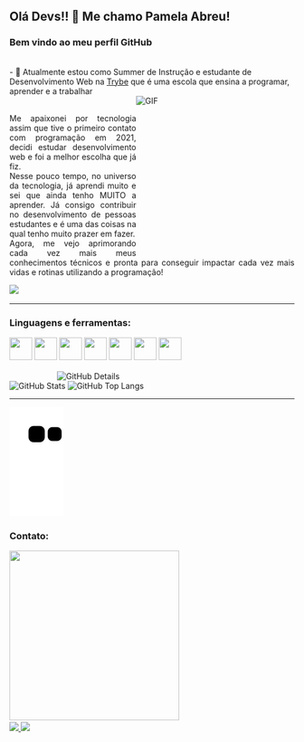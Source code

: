 ## Olá Devs!! 👋 Me chamo Pamela Abreu!

 ### Bem vindo ao meu perfil GitHub 
 <br/>
  - 🌱 Atualmente estou como Summer de Instrução e estudante de Desenvolvimento Web na <a href="https://www.betrybe.com/">Trybe</a> que é uma escola que ensina a programar, aprender e a trabalhar 
 <br/>
<div>
 
  <div>
<img margin="20px"  align="right" alt="GIF" src="https://cdn-media-1.freecodecamp.org/code-radio/Saron3.gif" width="280px" height="280px" /> 
 </div>
 
 <br/>
 
 <div align="justify">
  
 <p> 
  
Me apaixonei por tecnologia assim que tive o primeiro contato com programação em 2021, decidi estudar desenvolvimento web e foi a melhor escolha que já fiz. <br/>
Nesse pouco tempo, no universo da tecnologia, já aprendi muito e sei que ainda tenho MUITO a aprender. Já consigo contribuir no desenvolvimento de pessoas estudantes e é uma das coisas na qual tenho muito prazer em fazer. <br/>
Agora, me vejo aprimorando cada vez mais meus conhecimentos técnicos e pronta para conseguir impactar cada vez mais vidas e rotinas utilizando a programação!
  
 </p>
  
 </div>
 
 </div>
 
 <div>
<a href="https://www.linkedin.com/in/pamela-silva-de-abreu" target="_blank"><img src="https://img.shields.io/badge/-LinkedIn-%230077B5?style=for-the-badge&logo=linkedin&logoColor=white" target="_blank"></a>   
</div>
 
 <hr></hr> 
 
 
 ### Linguagens e ferramentas:
  
 <div>
  <img src="https://cdn.jsdelivr.net/gh/devicons/devicon/icons/html5/html5-original-wordmark.svg" width="40" height="40" />
<img src="https://cdn.jsdelivr.net/gh/devicons/devicon/icons/css3/css3-original-wordmark.svg"  width="40" height="40"/>
  <img src="https://cdn.jsdelivr.net/gh/devicons/devicon/icons/javascript/javascript-original.svg" width="40" height="40"/>
 <img width="40" height="40" src="https://github.com/joaopauloaramuni/joaopauloaramuni/blob/master/img/react.png"/>
 <img width="40" height="40" src="https://github.com/joaopauloaramuni/joaopauloaramuni/blob/master/img/mysql.png"/>
 <img width="40" height="40" src="https://github.com/joaopauloaramuni/joaopauloaramuni/blob/master/img/nodejs.png"/>
 <img width="40" height="40" src="https://github.com/joaopauloaramuni/joaopauloaramuni/blob/master/img/docker.png"/>
<div/>
  
   <br/>
 
 <div>
<img align="right" alt="GitHub Details" width="420px" src="http://github-profile-summary-cards.vercel.app/api/cards/profile-details?username=Abreupamm=github_dark"/>
<!--- <img alt="GitHub Commits" width="200px" src="http://github-profile-summary-cards.vercel.app/api/cards/productive-time?username=Abreupamm&theme=github_dark"/> -->
<img alt="GitHub Stats" width="200px" src="http://github-profile-summary-cards.vercel.app/api/cards/stats?username=Abreupamm&theme=github_dark"/>
<img alt="GitHub Top Langs" width="200px" src="http://github-profile-summary-cards.vercel.app/api/cards/repos-per-language?username=Abreupamm&theme=github_dark"/>
</div>
 
 <hr></hr> 

   ![Snake animation](https://github.com/Abreupamm/Abreupamm/blob/output/github-contribution-grid-snake.svg)

 
  


  
  ### Contato:



   <img src="https://user-images.githubusercontent.com/99986000/166005216-8774257f-cad0-4cda-b66e-fc42f5fb216f.png" width="300" height="300"/> 
<div>
<a href="https://github.com/Abreupamm">
<img height="160em" src="https://github-readme-stats.vercel.app/api/top-langs/?username=Abreupamm&layout=compact&langs_count=7&theme=dracula"/>
<img height="160em" src="https://github-readme-stats.vercel.app/api?username=Abreupamm&show_icons=true&theme=dracula&include_all_commits=true&count_private=true"/>
</div>

   
  


